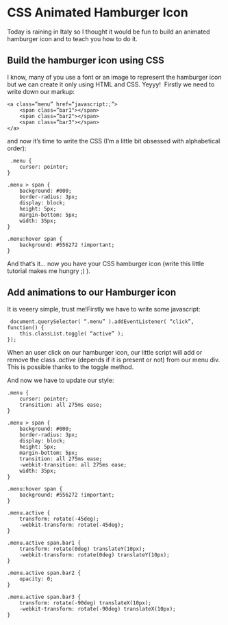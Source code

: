 CSS Animated Hamburger Icon
========================

Today is raining in Italy so I thought it would be fun to build an animated hamburger icon and to teach you how to do it.

## Build the hamburger icon using CSS

I know, many of you use a font or an image to represent the hamburger icon but we can create it only using HTML and CSS. Yeyyy! 
Firstly we need to write down our markup:

``` 
<a class=”menu” href=”javascript:;”> 
    <span class=”bar1"></span> 
    <span class=”bar2"></span> 
    <span class=”bar3"></span> 
</a> 
```

and now it’s time to write the CSS (I’m a little bit obsessed with alphabetical order):

```
 .menu { 
    cursor: pointer; 
}

.menu > span { 
    background: #000; 
    border-radius: 3px; 
    display: block; 
    height: 5px; 
    margin-bottom: 5px; 
    width: 35px; 
}

.menu:hover span { 
    background: #556272 !important; 
}
```

And that’s it… now you have your CSS hamburger icon (write this little tutorial makes me hungry ;) ).
 
## Add animations to our Hamburger icon

It is veeery simple, trust me!Firstly we have to write some javascript:

```
 document.querySelector( “.menu” ).addEventListener( “click”, function() { 
    this.classList.toggle( “active” ); 
}); 
```

When an user click on our hamburger icon, our little script will add or remove the class *.active* (depends if it is present or not) from our menu div. This is possible thanks to the toggle method.

And now we have to update our style:

``` 
.menu { 
    cursor: pointer;
    transition: all 275ms ease;
}

.menu > span {
    background: #000; 
    border-radius: 3px; 
    display: block; 
    height: 5px; 
    margin-bottom: 5px; 
    transition: all 275ms ease; 
    -webkit-transition: all 275ms ease; 
    width: 35px; 
}

.menu:hover span { 
    background: #556272 !important; 
}

.menu.active { 
    transform: rotate(-45deg); 
    -webkit-transform: rotate(-45deg); 
}

.menu.active span.bar1 { 
    transform: rotate(0deg) translateY(10px); 
    -webkit-transform: rotate(0deg) translateY(10px); 
}

.menu.active span.bar2 {  
    opacity: 0; 
}

.menu.active span.bar3 {  
    transform: rotate(-90deg) translateX(10px);  
    -webkit-transform: rotate(-90deg) translateX(10px); 
} 
```

